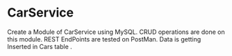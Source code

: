 # CarService


Create a Module of CarService using MySQL.
CRUD operations are done on this module.
REST EndPoints are tested on PostMan.
Data is getting Inserted in Cars table .

